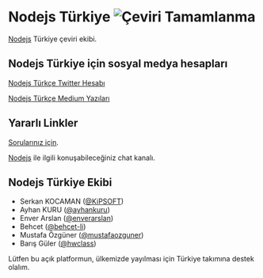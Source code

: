 # Nodejs Türkiye ![Çeviri Tamamlanma](https://img.shields.io/badge/Tamanlanma-%2525-green.svg?style=flat-square)

[Nodejs](https://nodejs.org/) Türkiye çeviri ekibi.

## Nodejs Türkiye için sosyal medya hesapları

[Nodejs Türkçe Twitter Hesabı](https://twitter.com/nodejs_tr)

[Nodejs Türkçe Medium Yazıları](https://medium.com/@nodejs_tr)

## Yararlı Linkler

[Sorularınız için](https://plus.google.com/communities/102219910544377809997).

[Nodejs](https://gitter.im/nodejs/nodejs-tr) ile ilgili konuşabileceğiniz chat kanalı.

## Nodejs Türkiye Ekibi

- Serkan KOCAMAN ([@KiPSOFT](https://github.com/kipsoft))
- Ayhan KURU ([@ayhankuru](https://github.com/ayhankuru))
- Enver Arslan ([@enverarslan](https://github.com/enverarslan))
- Behcet ([@behcet-li](https://github.com/behcet-li))
- Mustafa Özgüner ([@mustafaozguner](https://github.com/mustafaozguner))
- Barış Güler ([@hwclass](https://github.com/hwclass))


Lütfen bu açık platformun, ülkemizde yayılması için Türkiye takımına destek olalım.
